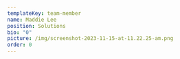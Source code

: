 ```yaml
---
templateKey: team-member
name: Maddie Lee
position: Solutions
bio: "0"
picture: /img/screenshot-2023-11-15-at-11.22.25-am.png
order: 0
---
```

